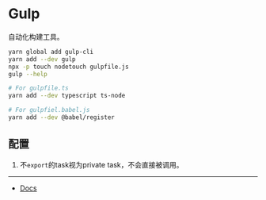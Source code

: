 # Gulp

自动化构建工具。

```sh
yarn global add gulp-cli
yarn add --dev gulp
npx -p touch nodetouch gulpfile.js
gulp --help

# For gulpfile.ts
yarn add --dev typescript ts-node

# For gulpfiel.babel.js
yarn add --dev @babel/register
```

## 配置

1. 不`export`的task视为private task，不会直接被调用。

---

- [Docs](https://gulpjs.com/docs/en/getting-started/javascript-and-gulpfiles)
